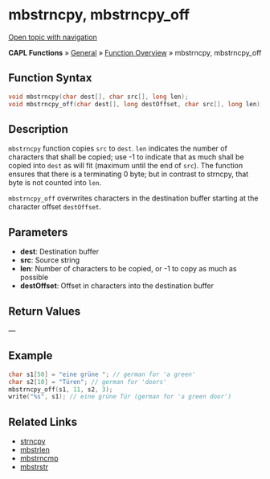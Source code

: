 # mbstrncpy, mbstrncpy_off

[Open topic with navigation](../../../../../CANoeDEFamily.htm#Topics/CAPLFunctions/Other/Functions/CAPLfunctionMbStrnCpy.md)

**CAPL Functions** » [General](../CAPLGeneralStartPage.md) » [Function Overview](../CAPLfunctionsGeneralOverview.md) » mbstrncpy, mbstrncpy_off

## Function Syntax

```c
void mbstrncpy(char dest[], char src[], long len);
void mbstrncpy_off(char dest[], long destOffset, char src[], long len);
```

## Description

`mbstrncpy` function copies `src` to `dest`. `len` indicates the number of characters that shall be copied; use -1 to indicate that as much shall be copied into `dest` as will fit (maximum until the end of `src`). The function ensures that there is a terminating 0 byte; but in contrast to strncpy, that byte is not counted into `len`.

`mbstrncpy_off` overwrites characters in the destination buffer starting at the character offset `destOffset`.

## Parameters

- **dest**: Destination buffer
- **src**: Source string
- **len**: Number of characters to be copied, or -1 to copy as much as possible
- **destOffset**: Offset in characters into the destination buffer

## Return Values

—

## Example

```c
char s1[50] = "eine grüne "; // german for 'a green'
char s2[10] = "Türen"; // german for 'doors'
mbstrncpy_off(s1, 11, s2, 3);
write("%s", s1); // eine grüne Tür (german for 'a green door')
```

## Related Links

- [strncpy](CAPLfunctionStrnCpy.md)
- [mbstrlen](CAPLfunctionMbStrLen.md)
- [mbstrncmp](CAPLfunctionMbStrnCmp.md)
- [mbstrstr](CAPLfunctionMbStrStr.md)
